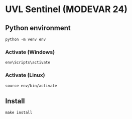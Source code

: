# UVL Sentinel (MODEVAR 24)

## Python environment

```
python -m venv env
```

### Activate (Windows)

```
env\Scripts\activate
```

### Activate (Linux)

```
source env/bin/activate
```

## Install

```
make install
```